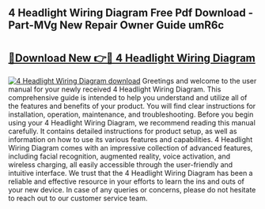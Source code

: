 ## 4 Headlight Wiring Diagram Free Pdf Download - Part-MVg New Repair Owner Guide umR6c

# <h2><a href="http://dfq88m.blite.top/?on=4+Headlight+Wiring+Diagram">🔗Download New 👉🔴 4 Headlight Wiring Diagram</a></h2>

[![4 Headlight Wiring Diagram download](https://i.imgur.com/lujVjoI.png)](http://dfq88m.blite.top/?on=4+Headlight+Wiring+Diagram)
Greetings and welcome to the user manual for your newly received 4 Headlight Wiring Diagram. This comprehensive guide is intended to help you understand and utilize all of the features and benefits of your product. You will find clear instructions for installation, operation, maintenance, and troubleshooting. Before you begin using your 4 Headlight Wiring Diagram, we recommend reading this manual carefully. It contains detailed instructions for product setup, as well as information on how to use its various features and capabilities. 4 Headlight Wiring Diagram comes with an impressive collection of advanced features, including facial recognition, augmented reality, voice activation, and wireless charging, all easily accessible through the user-friendly and intuitive interface. We trust that the 4 Headlight Wiring Diagram has been a reliable and effective resource in your efforts to learn the ins and outs of your new device. In case of any queries or concerns, please do not hesitate to reach out to our customer service team.
